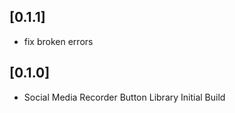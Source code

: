 ## [0.1.1] 

* fix broken errors  
## [0.1.0] 

* Social Media Recorder Button Library Initial Build 